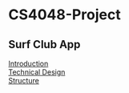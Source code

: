 # CS4048-Project
## Surf Club App
[Introduction](clubApp/README.md)  
[Technical Design](clubApp/design.md)  
[Structure](clubApp/structure.md)
